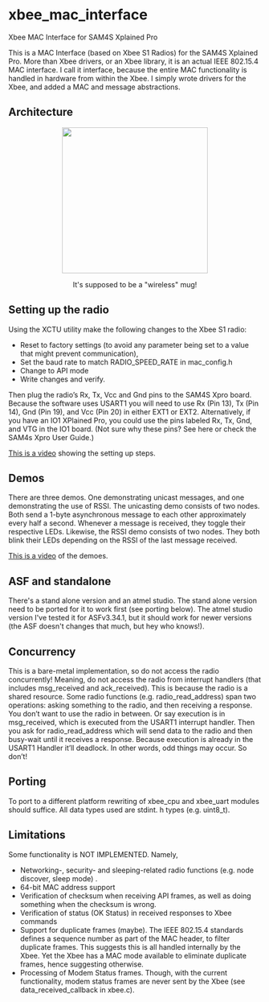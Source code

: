 # xbee_mac_interface
Xbee MAC Interface for SAM4S Xplained Pro

This is a MAC Interface (based on Xbee S1 Radios) for the SAM4S Xplained Pro. More than Xbee drivers, or an Xbee library, it is an actual IEEE 802.15.4 MAC interface. I call it interface, because the entire MAC functionality is handled in hardware from within the Xbee. I simply wrote drivers for the Xbee, and added a MAC and message abstractions.

## Architecture 

<p align="center">
  <img src="https://github.com/rromanotero/minios/blob/master/logo.png" width="290"/>
  <p align="center">It's supposed to be a "wireless" mug!</p>
</p>


## Setting up the radio

Using the XCTU utility make the following changes to the Xbee S1 radio:

- Reset to factory settings (to avoid any parameter being set to a value that might prevent communication),
- Set the baud rate to match RADIO_SPEED_RATE in mac_config.h
- Change to API mode
- Write changes and verify.

Then plug the radio’s Rx, Tx, Vcc and Gnd pins to the SAM4S Xpro board. Because the software uses USART1 you will need to use Rx (Pin 13), Tx (Pin 14), Gnd (Pin 19), and Vcc (Pin 20) in either EXT1 or EXT2. Alternatively, if you have an IO1 XPlained Pro, you could use the pins labeled Rx, Tx, Gnd, and VTG in the IO1 board. (Not sure why these pins? See here or check the SAM4s Xpro User Guide.)

[This is a video](https://youtu.be/72OjWygrqdo) showing the setting up steps.

## Demos

There are three demos. One  demonstrating unicast messages, and one demonstrating the use of RSSI. The unicasting demo consists of two nodes. Both send a 1-byte asynchronous message to each other approximately every half a second. Whenever a message is received, they toggle their respective LEDs. Likewise, the RSSI demo consists of two nodes. They both blink their LEDs depending on the RSSI of the last message received.

[This is a video](https://youtu.be/7ae6xg3zPZA) of the demoes.


## ASF and standalone

There's a stand alone version and an atmel studio. The stand alone version need to be ported for it to work first (see porting below). The atmel studio version I've tested it for ASFv3.34.1, but it should work for newer versions (the ASF doesn't changes that much, but hey who knows!).

## Concurrency

This is a bare-metal implementation, so do not access the radio concurrently! Meaning, do not access the radio from interrupt handlers (that includes msg_received and ack_received). This is because the radio is a shared resource. Some radio functions (e.g. radio_read_address) span two operations: asking something to the radio, and then receiving a response. You don’t want to use the radio in between. Or say execution is in msg_received, which is executed from the USART1 interrupt handler. Then you ask for radio_read_address which will send data to the radio and then busy-wait until it receives a response. Because execution is already in the USART1 Handler it’ll deadlock. In other words, odd things may occur. So don’t!

## Porting

To port to a different platform rewriting of xbee_cpu and xbee_uart modules should suffice. All data types used are stdint. h types (e.g. uint8_t).

## Limitations

Some functionality is NOT IMPLEMENTED. Namely,

- Networking-, security- and sleeping-related radio functions (e.g. node discover, sleep mode) .
- 64-bit MAC address support
- Verification of checksum when receiving API frames, as well as doing something when the checksum is wrong.
- Verification of status (OK Status) in received responses to Xbee commands
- Support for duplicate frames (maybe). The IEEE 802.15.4 standards defines a sequence number as part of the MAC header, to filter duplicate frames. This suggests this is all handled internally by the Xbee. Yet the Xbee has a MAC mode available to eliminate duplicate frames, hence suggesting otherwise.
- Processing of Modem Status frames. Though, with the current functionality, modem status frames are never sent by the Xbee (see data_received_callback in xbee.c).


